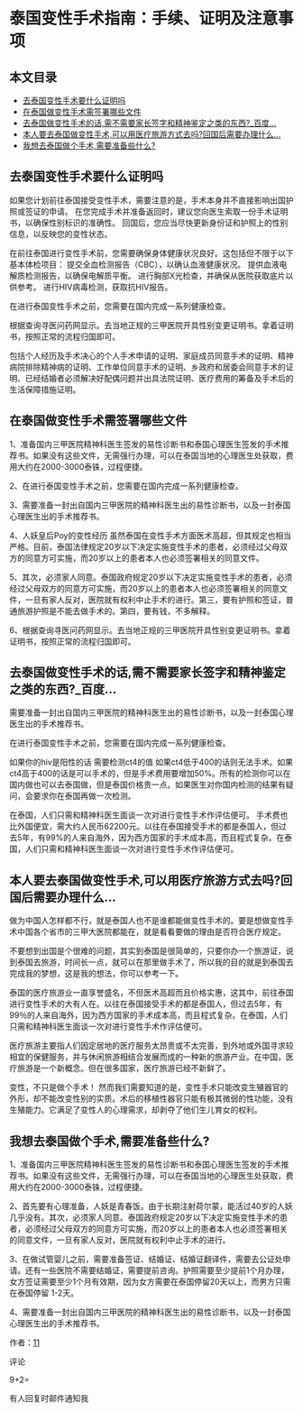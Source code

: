 # 泰国变性手术指南：手续、证明及注意事项

## 本文目录

-   [去泰国变性手术要什么证明吗](#%E5%8E%BB%E6%B3%B0%E5%9B%BD%E5%8F%98%E6%80%A7%E6%89%8B%E6%9C%AF%E8%A6%81%E4%BB%80%E4%B9%88%E8%AF%81%E6%98%8E%E5%90%97 "去泰国变性手术要什么证明吗")
-   [在泰国做变性手术需签署哪些文件](#%E5%9C%A8%E6%B3%B0%E5%9B%BD%E5%81%9A%E5%8F%98%E6%80%A7%E6%89%8B%E6%9C%AF%E9%9C%80%E7%AD%BE%E7%BD%B2%E5%93%AA%E4%BA%9B%E6%96%87%E4%BB%B6 "在泰国做变性手术需签署哪些文件")
-   [去泰国做变性手术的话,需不需要家长签字和精神鉴定之类的东西?\_百度…](#%E5%8E%BB%E6%B3%B0%E5%9B%BD%E5%81%9A%E5%8F%98%E6%80%A7%E6%89%8B%E6%9C%AF%E7%9A%84%E8%AF%9D,%E9%9C%80%E4%B8%8D%E9%9C%80%E8%A6%81%E5%AE%B6%E9%95%BF%E7%AD%BE%E5%AD%97%E5%92%8C%E7%B2%BE%E7%A5%9E%E9%89%B4%E5%AE%9A%E4%B9%8B%E7%B1%BB%E7%9A%84%E4%B8%9C%E8%A5%BF?_%E7%99%BE%E5%BA%A6... "去泰国做变性手术的话,需不需要家长签字和精神鉴定之类的东西?_百度...")
-   [本人要去泰国做变性手术,可以用医疗旅游方式去吗?回国后需要办理什么…](#%E6%9C%AC%E4%BA%BA%E8%A6%81%E5%8E%BB%E6%B3%B0%E5%9B%BD%E5%81%9A%E5%8F%98%E6%80%A7%E6%89%8B%E6%9C%AF,%E5%8F%AF%E4%BB%A5%E7%94%A8%E5%8C%BB%E7%96%97%E6%97%85%E6%B8%B8%E6%96%B9%E5%BC%8F%E5%8E%BB%E5%90%97?%E5%9B%9E%E5%9B%BD%E5%90%8E%E9%9C%80%E8%A6%81%E5%8A%9E%E7%90%86%E4%BB%80%E4%B9%88... "本人要去泰国做变性手术,可以用医疗旅游方式去吗?回国后需要办理什么...")
-   [我想去泰国做个手术,需要准备些什么?](#%E6%88%91%E6%83%B3%E5%8E%BB%E6%B3%B0%E5%9B%BD%E5%81%9A%E4%B8%AA%E6%89%8B%E6%9C%AF,%E9%9C%80%E8%A6%81%E5%87%86%E5%A4%87%E4%BA%9B%E4%BB%80%E4%B9%88? "我想去泰国做个手术,需要准备些什么?")

## 去泰国变性手术要什么证明吗

如果您计划前往泰国接受变性手术，需要注意的是，手术本身并不直接影响出国护照或签证的申请。 在您完成手术并准备返回时，建议您向医生索取一份手术证明书，以确保性别标识的准确性。 回国后，您应当尽快更新身份证和护照上的性别信息，以反映您的变性状态。

在前往泰国进行变性手术前，您需要确保身体健康状况良好。这包括但不限于以下基本体检项目： 提交全血检测报告（CBC），以确认血液健康状况。 提供血液电解质检测报告，以确保电解质平衡。 进行胸部X光检查，并确保从医院获取底片以供参考。 进行HIV病毒检测，获取抗HIV报告。

在进行泰国变性手术之前，您需要在国内完成一系列健康检查。

根据查询寻医问药网显示。去当地正规的三甲医院开具性别变更证明书。拿着证明书，按照正常的流程归国即可。

包括个人经历及手术决心的个人手术申请的证明、家庭成员同意手术的证明、精神病院排除精神病的证明、工作单位同意手术的证明、乡政府和居委会同意手术的证明、已经结婚者必须解决好配偶问题并出具法院证明、医疗费用的筹备及手术后的生活保障措施证明。

## 在泰国做变性手术需签署哪些文件

1、准备国内三甲医院精神科医生签发的易性诊断书和泰国心理医生签发的手术推荐书。如果没有这些文件，无需强行办理，可以在泰国当地的心理医生处获取，费用大约在2000-3000泰铢，过程便捷。

2、在进行泰国变性手术之前，您需要在国内完成一系列健康检查。

3、需要准备一封出自国内三甲医院的精神科医生出的易性诊断书，以及一封泰国心理医生出的手术推荐书。

4、人妖皇后Poy的变性经历 虽然泰国在变性手术方面医术高超，但其规定也相当严格。目前，泰国法律规定20岁以下决定实施变性手术的患者，必须经过父母双方的同意方可实施，而20岁以上的患者本人也必须签署相关的同意文件。

5、其次，必须家人同意。泰国政府规定20岁以下决定实施变性手术的患者，必须经过父母双方的同意方可实施，而20岁以上的患者本人也必须签署相关的同意文件，一旦有家人反对，医院就有权利中止手术的进行。第三，要有护照和签证，普通旅游护照是不能去做手术的。第四，要有钱，不多解释。

6、根据查询寻医问药网显示。去当地正规的三甲医院开具性别变更证明书。拿着证明书，按照正常的流程归国即可。

## 去泰国做变性手术的话,需不需要家长签字和精神鉴定之类的东西?\_百度…

需要准备一封出自国内三甲医院的精神科医生出的易性诊断书，以及一封泰国心理医生出的手术推荐书。

在进行泰国变性手术之前，您需要在国内完成一系列健康检查。

如果你的hiv是阳性的话 需要检测ct4的值 如果ct4低于400的话则无法手术。如果ct4高于400的话是可以手术的，但是手术费用要增加50%。所有的检测你可以在国内做也可以去泰国做，但是泰国价格贵一点。如果医生对你国内检测的结果有疑问，会要求你在泰国再做一次检测。

在泰国，人们只需和精神科医生面谈一次对进行变性手术作评估便可。 手术费也比外国便宜，需大约人民币62200元。以往在泰国接受手术的都是泰国人，但过去5年，有99%的人来自海外，因为西方国家的手术成本高，而且程式复杂。在泰国，人们只需和精神科医生面谈一次对进行变性手术作评估便可。

## 本人要去泰国做变性手术,可以用医疗旅游方式去吗?回国后需要办理什么…

做为中国人怎样都不行，就是泰国人也不是谁都能做变性手术的。要是想做变性手术中国各个省市的三甲大医院都能在，就是看看要做的理由是否符合医疗规定。

不要想到出国是个很难的问题，其实到泰国是很简单的，只要你办一个旅游证，说到泰国去旅游，时间长一点，就可以在那里做手术了，所以我的目的就是到泰国去完成我的梦想，这是我的想法，你可以参考一下。

泰国的医疗旅游业一直享誉盛名，不但医术高超而且价格实惠，这其中，前往泰国进行变性手术的大有人在。以往在泰国接受手术的都是泰国人，但过去5年，有 99％的人来自海外，因为西方国家的手术成本高，而且程式复杂。在泰国，人们只需和精神科医生面谈一次对进行变性手术作评估便可。

医疗旅游主要指人们因定居地的医疗服务太昂贵或不太完善，到外地或外国寻求较相宜的保健服务，并与休闲旅游相结合发展而成的一种新的旅游产业。在中国，医疗旅游是一个新概念。但在很多国家，医疗旅游已经不新鲜了。

变性，不只是做个手术！ 然而我们需要知道的是，变性手术只能改变生殖器官的外形，却不能改变性别的实质。术后的移植性器官只能有极其微弱的性功能，没有生殖能力。它满足了变性人的心理需求，却剥夺了他们生儿育女的权利。

## 我想去泰国做个手术,需要准备些什么?

1、准备国内三甲医院精神科医生签发的易性诊断书和泰国心理医生签发的手术推荐书。如果没有这些文件，无需强行办理，可以在泰国当地的心理医生处获取，费用大约在2000-3000泰铢，过程便捷。

2、首先要有心理准备，人妖是青春饭。由于长期注射荷尔蒙，能活过40岁的人妖几乎没有。其次，必须家人同意。泰国政府规定20岁以下决定实施变性手术的患者，必须经过父母双方的同意方可实施，而20岁以上的患者本人也必须签署相关的同意文件，一旦有家人反对，医院就有权利中止手术的进行。

3、在做试管婴儿之前，需要准备签证、结婚证、结婚证翻译件，需要去公证处申请。还有一些医院不需要结婚证，需要提前咨询。护照需要至少提前1个月办理，女方签证需要至少1个月有效期，因为女方需要在泰国停留20天以上，而男方只需在泰国停留 1-2天。

4、需要准备一封出自国内三甲医院的精神科医生出的易性诊断书，以及一封泰国心理医生出的手术推荐书。

作者：[11](https://www.thailandtr.cn/?author=12 "查看更多文章")

评论

9+2=

有人回复时邮件通知我
